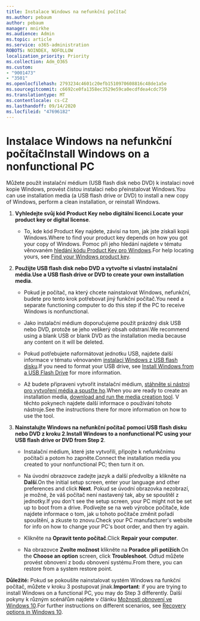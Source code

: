 ```yaml
---
title: Instalace Windows na nefunkční počítač
ms.author: pebaum
author: pebaum
manager: mnirkhe
ms.audience: Admin
ms.topic: article
ms.service: o365-administration
ROBOTS: NOINDEX, NOFOLLOW
localization_priority: Priority
ms.collection: Adm_O365
ms.custom:
- "9001473"
- "3501"
ms.openlocfilehash: 2793234c4601c20efb1510970608816c48de1a5e
ms.sourcegitcommit: c6692ce0fa1358ec3529e59ca0ecdfdea4cdc759
ms.translationtype: MT
ms.contentlocale: cs-CZ
ms.lasthandoff: 09/14/2020
ms.locfileid: "47696182"
---
```

# <a name="install-windows-on-a-nonfunctional-pc"></a><span data-ttu-id="33d1a-102">Instalace Windows na nefunkční počítač</span><span class="sxs-lookup"><span data-stu-id="33d1a-102">Install Windows on a nonfunctional PC</span></span>

<span data-ttu-id="33d1a-103">Můžete použít instalační médium (USB flash disk nebo DVD) k instalaci nové kopie Windows, provést čistou instalaci nebo přeinstalovat Windows.</span><span class="sxs-lookup"><span data-stu-id="33d1a-103">You can use installation media (a USB flash drive or DVD) to install a new copy of Windows, perform a clean installation, or reinstall Windows.</span></span>

1. <span data-ttu-id="33d1a-104">**Vyhledejte svůj kód Product Key nebo digitální licenci**.</span><span class="sxs-lookup"><span data-stu-id="33d1a-104">**Locate your product key or digital license**.</span></span>

    - <span data-ttu-id="33d1a-105">To, kde kód Product Key najdete, závisí na tom, jak jste získali kopii Windows.</span><span class="sxs-lookup"><span data-stu-id="33d1a-105">Where to find your product key depends on how you got your copy of Windows.</span></span> <span data-ttu-id="33d1a-106">Pomoc při jeho hledání najdete v tématu věnovaném [hledání kódu Product Key pro Windows](https://support.microsoft.com/help/10749/windows-10-find-product-key).</span><span class="sxs-lookup"><span data-stu-id="33d1a-106">For help locating yours, see [Find your Windows product key](https://support.microsoft.com/help/10749/windows-10-find-product-key).</span></span> 

2. <span data-ttu-id="33d1a-107">**Použijte USB flash disk nebo DVD a vytvořte si vlastní instalační média**.</span><span class="sxs-lookup"><span data-stu-id="33d1a-107">**Use a USB flash drive or DVD to create your own installation media**.</span></span>

    - <span data-ttu-id="33d1a-108">Pokud je počítač, na který chcete nainstalovat Windows, nefunkční, budete pro tento krok potřebovat jiný funkční počítač.</span><span class="sxs-lookup"><span data-stu-id="33d1a-108">You need a separate functioning computer to do this step if the PC to receive Windows is nonfunctional.</span></span>

    - <span data-ttu-id="33d1a-109">Jako instalační médium doporučujeme použít prázdný disk USB nebo DVD, protože se jeho veškerý obsah odstraní.</span><span class="sxs-lookup"><span data-stu-id="33d1a-109">We recommend using a blank USB or blank DVD as the installation media because any content on it will be deleted.</span></span>

    - <span data-ttu-id="33d1a-110">Pokud potřebujete naformátovat jednotku USB, najdete další informace v tématu věnovaném [instalaci Windows z USB flash disku](https://docs.microsoft.com/windows-hardware/manufacture/desktop/install-windows-from-a-usb-flash-drive).</span><span class="sxs-lookup"><span data-stu-id="33d1a-110">If you need to format your USB drive, see [Install Windows from a USB Flash Drive](https://docs.microsoft.com/windows-hardware/manufacture/desktop/install-windows-from-a-usb-flash-drive) for more information.</span></span>

    - <span data-ttu-id="33d1a-111">Až budete připraveni vytvořit instalační médium, [stáhněte si nástroj pro vytvoření média a spusťte ho](https://www.microsoft.com/software-download/windows10).</span><span class="sxs-lookup"><span data-stu-id="33d1a-111">When you are ready to create an installation media, [download and run the media creation tool](https://www.microsoft.com/software-download/windows10).</span></span> <span data-ttu-id="33d1a-112">V těchto pokynech najdete další informace o používání tohoto nástroje.</span><span class="sxs-lookup"><span data-stu-id="33d1a-112">See the instructions there for more information on how to use the tool.</span></span>

3. <span data-ttu-id="33d1a-113">**Nainstalujte Windows na nefunkční počítač pomocí USB flash disku nebo DVD z kroku 2**.</span><span class="sxs-lookup"><span data-stu-id="33d1a-113">**Install Windows to a nonfunctional PC using your USB flash drive or DVD from Step 2**.</span></span>

    - <span data-ttu-id="33d1a-114">Instalační médium, které jste vytvořili, připojte k nefunkčnímu počítači a potom ho zapněte.</span><span class="sxs-lookup"><span data-stu-id="33d1a-114">Connect the installation media you created to your nonfunctional PC; then turn it on.</span></span>

    - <span data-ttu-id="33d1a-115">Na úvodní obrazovce zadejte jazyk a další předvolby a klikněte na **Další**.</span><span class="sxs-lookup"><span data-stu-id="33d1a-115">On the initial setup screen, enter your language and other preferences and click **Next**.</span></span> <span data-ttu-id="33d1a-116">Pokud se úvodní obrazovka nezobrazí, je možné, že váš počítač není nastavený tak, aby se spouštěl z jednotky.</span><span class="sxs-lookup"><span data-stu-id="33d1a-116">If you don't see the setup screen, your PC might not be set up to boot from a drive.</span></span> <span data-ttu-id="33d1a-117">Podívejte se na web výrobce počítače, kde najdete informace o tom, jak u tohoto počítače změnit pořadí spouštění, a zkuste to znovu.</span><span class="sxs-lookup"><span data-stu-id="33d1a-117">Check your PC manufacturer's website for info on how to change your PC's boot order, and then try again.</span></span>

    - <span data-ttu-id="33d1a-118">Klikněte na **Opravit tento počítač**.</span><span class="sxs-lookup"><span data-stu-id="33d1a-118">Click **Repair your computer**.</span></span>

    - <span data-ttu-id="33d1a-119">Na obrazovce **Zvolte možnost** klikněte na **Poradce při potížích**.</span><span class="sxs-lookup"><span data-stu-id="33d1a-119">On the **Choose an option** screen, click **Troubleshoot**.</span></span> <span data-ttu-id="33d1a-120">Odtud můžete provést obnovení z bodu obnovení systému.</span><span class="sxs-lookup"><span data-stu-id="33d1a-120">From there, you can restore from a system restore point.</span></span>

<span data-ttu-id="33d1a-121">**Důležité:** Pokud se pokoušíte nainstalovat systém Windows na funkční počítač, můžete v kroku 3 postupovat jinak.</span><span class="sxs-lookup"><span data-stu-id="33d1a-121">**Important**: if you are trying to install Windows on a functional PC, you may do Step 3 differently.</span></span> <span data-ttu-id="33d1a-122">Další pokyny k různým scénářům najdete v článku [Možnosti obnovení ve Windows 10](https://support.microsoft.com/help/12415/windows-10-recovery-options).</span><span class="sxs-lookup"><span data-stu-id="33d1a-122">For further instructions on different scenarios, see [Recovery options in Windows 10](https://support.microsoft.com/help/12415/windows-10-recovery-options).</span></span>
